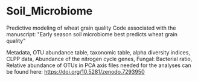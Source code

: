 # Soil_Microbiome
Predictive modeling of wheat grain quality
Code associated with the manuscript: "Early season soil microbiome best predicts wheat grain quality"

Metadata, OTU abundance table, taxonomic table, alpha diversity indices, CLPP data, Abundance of the nitrogen cycle genes, Fungal: Bacterial ratio, Relative abundance of OTUs in PCA axis files needed for the analyses can be found here:
https://doi.org/10.5281/zenodo.7293950
